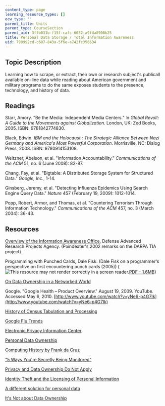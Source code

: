 ```yaml
---
content_type: page
learning_resource_types: []
ocw_type: ''
parent_title: Units
parent_type: CourseSection
parent_uid: 3ffb031b-f15f-cafc-6032-a9f4a8908b25
title: Personal Data Storage / Total Information Awareness
uid: 790992cd-c687-843a-5f6e-a742fc356634
---
```


Topic Description
-----------------

Learning how to scrape, or extract, their own or research subject's publicall available on-line data while reading about American government and military programs to do the same exposes students to the presence, technology, and history of data.

Readings
--------

Starr, Amory. "Be the Media: Independent Media Centers." In _Global Revolt: A Guide to the Movements against Globalization_. London, UK: Zed Books, 2005. ISBN: 9781842774830.

Black, Edwin. _IBM and the Holocaust : The Strategic Alliance Between Nazi Germany and America's Most Powerful Corporation_. Morrisville, NC: Dialog Press, 2008. ISBN: 9780914153108.

Weitzner, Abelson, et al. "Information Accountability." _Communications of the ACM_ 51, no. 6 (June 2008): 82-87.

Chang, Fay, et al. "Bigtable: A Distributed Storage System for Structured Data." _Google, Inc_., 1-14.

Ginsberg, Jeremy, et al. "Detecting Influenza Epidemics Using Search Engine Query Data." _Nature_ 457 (February 19, 2009): 1012-1014.

Popp, Robert, Armor, and Thomas, et al. "Countering Terrorism Through Information Technology." _Communications of the ACM_ 457, no. 3 (March 2004): 36-43.

Resources
---------

[Overview of the Information Awareness Office](http://www.fas.org/irp/agency/dod/poindexter.html), Defense Advanced Research Projects Agency. (Poindexter's 2002 remarks on the DARPA TIA project)

Programming with Punched Cards, Dale Fisk. (Dale Fisk on a programmer's perspective on first encountering punch cards (2005)) (![This resource may not render correctly in a screen reader.](/images/inacessible.gif)[PDF - 1.6MB](http://www.columbia.edu/acis/history/fisk.pdf))

[On Data Ownership in a Networked World](http://www.bitquill.net/blog/?p=7)

Google. "Google Health – Product Overview." August 19, 2009. YouTube. Accessed May 9, 2010. [http://www.youtube.com/watch?v=yNe6-p4G7Ik](http://www.youtube.com/watch?v=yNe6-p4G7Ik)

[History of Census Tabulation and Processing](https://www.census.gov/history/www/innovations/technology/tabulation_and_processing.html)

[Google Flu Trends](http://www.google.org/flutrends/about/how.html)

[Electronic Privacy Information Center](http://epic.org/)

[Personal Data Ownership](http://www.ddmcd.com/search?q=Personal+Data+Ownership)

[Computing History by Frank da Cruz](http://www.columbia.edu/acis/history)

["5 Ways You're Secretly Being Monitored"](https://www.cracked.com/article_150_5-ways-youre-secretly-being-monitored.html)

[Privacy and Data Ownership Do Not Apply](http://regulargeek.com/2008/05/16/privacy-and-data-ownership-do-not-apply/)

[Identity Theft and the Licensing of Personal Information](http://www.ddmcd.com/managing-technology/identity-theft-and-the-licensing-of-personal-information.html)

[A different solution for personal data](http://web.archive.org/web/20080827221250/http://www.practicalist.com/mt/archives/000477.html)

[It's Not about Data Ownership](http://www.freedom-to-tinker.com/blog/felten/scoblefacebook-incident-its-not-about-data-ownership)
